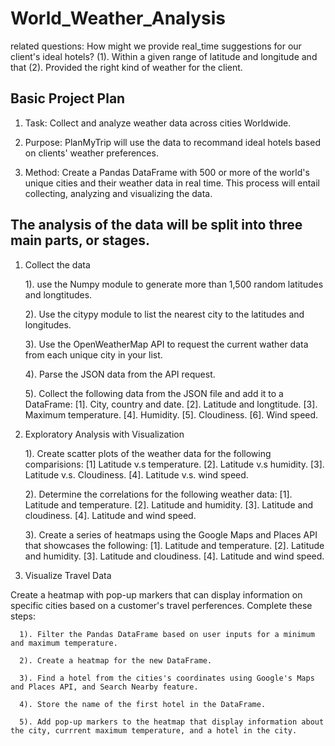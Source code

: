 # World_Weather_Analysis

related questions: How might we provide real_time suggestions for our client's ideal hotels? 
(1). Within a given range of latitude and longitude and that 
(2). Provided the right kind of weather for the client.

## Basic Project Plan 
1. Task: Collect and analyze weather data across cities Worldwide.

2. Purpose: PlanMyTrip will use the data to recommand ideal hotels based on clients' weather preferences.

3. Method: Create a Pandas DataFrame with 500 or more of the world's unique cities and their weather data in real time. This process will entail collecting, analyzing and visualizing the data. 

## The analysis of the data will be split into three main parts, or stages.

1. Collect the data 

      1). use the Numpy module to generate more than 1,500 random latitudes and longtitudes. 
      
      2). Use the citypy module to list the nearest city to the latitudes and longitudes. 
      
      3). Use the OpenWeatherMap API to request the current wather data from each unique city in your list. 
      
      4). Parse the JSON data from the API request. 
      
      5). Collect the following data from the JSON file and add it to a DataFrame: [1]. City, country and date. [2]. Latitude and longtitude. [3]. Maximum temperature. [4]. Humidity. [5]. Cloudiness. [6]. Wind speed.
      
2. Exploratory Analysis with Visualization

      1). Create scatter plots of the weather data for the following comparisions: [1] Latitude v.s temperature. [2]. Latitude v.s humidity. [3]. Latitude v.s. Cloudiness. [4]. Latitude v.s. wind speed. 
      
      2). Determine the correlations for the following weather data: [1]. Latitude and temperature. [2]. Latitude and humidity. [3]. Latitude and cloudiness. [4]. Latitude and wind speed. 
      
      3). Create a series of heatmaps using the Google Maps and Places API that showcases the following: [1]. Latitude and temperature. [2]. Latitude and humidity. [3]. Latitude and cloudiness. [4]. Latitude and wind speed. 
    
3. Visualize Travel Data 

Create a heatmap with pop-up markers that can display information on specific cities based on a customer's travel perferences. Complete these steps:

      1). Filter the Pandas DataFrame based on user inputs for a minimum and maximum temperature.
      
      2). Create a heatmap for the new DataFrame.
      
      3). Find a hotel from the cities's coordinates using Google's Maps and Places API, and Search Nearby feature.
      
      4). Store the name of the first hotel in the DataFrame. 
      
      5). Add pop-up markers to the heatmap that display information about the city, currrent maximum temperature, and a hotel in the city. 
      
